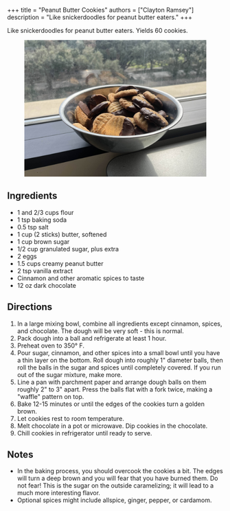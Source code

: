 +++
title = "Peanut Butter Cookies"
authors = ["Clayton Ramsey"]
description = "Like snickerdoodles for peanut butter eaters."
+++

Like snickerdoodles for peanut butter eaters.
Yields 60 cookies.

<figure>

![Peanut butter cookies in a bowl](peanut-butter-cookies.jpg)

</figure>

## Ingredients

- 1 and 2/3 cups flour
- 1 tsp baking soda
- 0.5 tsp salt
- 1 cup (2 sticks) butter, softened
- 1 cup brown sugar
- 1/2 cup granulated sugar, plus extra
- 2 eggs
- 1.5 cups creamy peanut butter
- 2 tsp vanilla extract
- Cinnamon and other aromatic spices to taste
- 12 oz dark chocolate

## Directions

1. In a large mixing bowl, combine all ingredients except cinnamon, spices, and chocolate.
   The dough will be very soft - this is normal.
1. Pack dough into a ball and refrigerate at least 1 hour.
1. Preheat oven to 350° F.
1. Pour sugar, cinnamon, and other spices into a small bowl until you have a thin layer on the bottom.
   Roll dough into roughly 1" diameter balls, then roll the balls in the sugar and spices until completely covered.
   If you run out of the sugar mixture, make more.
1. Line a pan with parchment paper and arrange dough balls on them roughly 2" to 3" apart.
   Press the balls flat with a fork twice, making a "waffle" pattern on top.
1. Bake 12-15 minutes or until the edges of the cookies turn a golden brown.
1. Let cookies rest to room temperature.
1. Melt chocolate in a pot or microwave.
   Dip cookies in the chocolate.
1. Chill cookies in refrigerator until ready to serve.

## Notes

- In the baking process, you should overcook the cookies a bit.
  The edges will turn a deep brown and you will fear that you have burned them.
  Do not fear!
  This is the sugar on the outside caramelizing; it will lead to a much more interesting flavor.
- Optional spices might include allspice, ginger, pepper, or cardamom.
